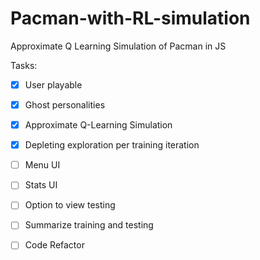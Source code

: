 # Pacman-with-RL-simulation
Approximate Q Learning Simulation of Pacman in JS

Tasks:
- [x] User playable
- [x] Ghost personalities
- [x] Approximate Q-Learning Simulation
- [x] Depleting exploration per training iteration
- [ ] Menu UI
- [ ] Stats UI
- [ ] Option to view testing
- [ ] Summarize training and testing
- [ ] Code Refactor


